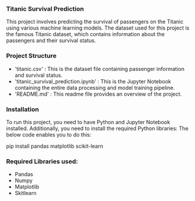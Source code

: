 ### Titanic Survival Prediction
This project involves predicting the survival of passengers on the Titanic using various machine learning models. The dataset used for this project is the famous Titanic dataset, which contains information about the passengers and their survival status.

### Project Structure

* 'titanic.csv' : This is the dataset file containing passenger information and survival status.
* 'titanic_survival_prediction.ipynb' : This is the Jupyter Notebook containing the entire data processing and model training pipeline.
* 'README.md' : This readme file provides an overview of the project.

### Installation
To run this project, you need to have Python and Jupyter Notebook installed. Additionally, you need to install the required Python libraries:
The below code enables you to do this:

pip install pandas matplotlib scikit-learn

### Required Libraries used:

* Pandas
* Numpy
* Matplotlib
* Skitlearn

